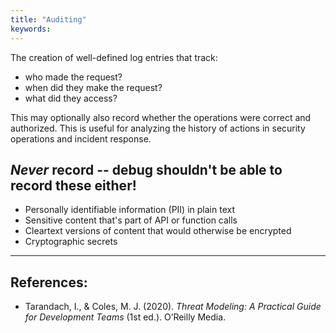 ```yaml
---
title: "Auditing"
keywords:
---
```


The creation of well-defined log entries that track:

* who made the request?
* when did they make the request?
* what did they access?

This may optionally also record whether the operations were correct and authorized. This is useful for analyzing the history of actions in security operations and incident response.


## _Never_ record -- debug shouldn't be able to record these either!
* Personally identifiable information (PII) in plain text
* Sensitive content that's part of API or function calls
* Cleartext versions of content that would otherwise be encrypted
* Cryptographic secrets

***
## References:
* Tarandach, I., & Coles, M. J. (2020). _Threat Modeling: A Practical Guide for Development Teams_ (1st ed.). O’Reilly Media.

